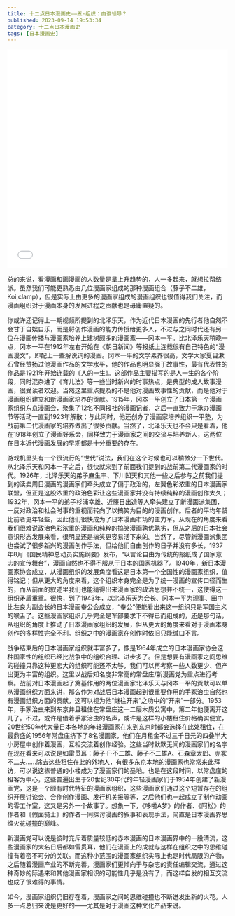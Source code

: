 ```yaml
---
title: 十二点日本漫画史——五·组织：由谁领导？
published: 2023-09-14 19:53:34
category: 十二点日本漫画史
tags: [日本漫画史]
---
```


<iframe src="//player.bilibili.com/player.html?aid=953300822&bvid=BV1as4y137ea&cid=1121495713&p=1&autoplay=0" width="100%" height="500" scrolling="no" border="0" frameborder="no" framespacing="0" allowfullscreen="true"> </iframe>

总的来说，看漫画和画漫画的人数量是呈上升趋势的，人一多起来，就想拉帮结派。虽然我们可能更熟悉由几位漫画家组成的那种漫画组合（藤子不二雄，Koi,clamp），但是实际上由更多的漫画家组成的漫画组织也很值得我们关注，而漫画组织对于漫画本身的发展进程之贡献也是毋庸置疑的。

你或许还记得上一期视频所提到的北泽乐天，作为近代日本漫画的先行者他自然不会甘于自娱自乐，而是将创作漫画的能力传授给更多人，不过与之同时代还有另一位在漫画传播与漫画家培养上建树颇多的漫画家——冈本一平。比北泽乐天稍晚一点，冈本一平在1912年左右开始在《朝日新闻》等报纸上连载很有自己特色的“漫画漫文”，即配上一些解说词的漫画。冈本一平的文学素养很高，文学大家夏目漱石曾经赞扬过他漫画作品的文学水平，他的作品也明显强于故事性，最有代表性的作品是1921年开始连载的《人的一生》。这部作品主要描写的是人一生的各个阶段，同时混杂进了《育儿法》等一些当时新兴的时事热点，是典型的成人故事漫画，很受读者欢迎。当然这里重点提及的不是他对漫画故事性的贡献，而是他对于漫画组织建立和新漫画家培养的贡献。1915年，冈本一平创立了日本第一个漫画家组织东京漫画会，聚集了12名不同报社的漫画记者，之后一直致力于承办漫画节等活动一直到1923年解散；与此同时，他还创办了漫画家培养组织一平塾，为战前第二代漫画家的培养做出了很多贡献。当然了，北泽乐天也不会只是看着，他在1918年创立了漫画好乐会，同样致力于漫画家之间的交流与培养新人，这两位在日本近代漫画发展的早期都是十分重要的存在。

游戏机里头有一个很流行的“世代”说法，我们在这个时候也可以稍微分一下世代。从北泽乐天和冈本一平之后，很快就来到了前面我们提到的战前第二代漫画家的时代。1926年，北泽乐天的弟子麻生丰、下川凹天和其他一些之后参与之前我们提到的读卖周日漫画的漫画家们牵头成立了偏于政治的，左翼色彩浓重的日本漫画家联盟，但正是这股浓重的政治色彩让这些漫画家并没有持续纯粹的漫画创作太久；1932年，冈本一平的弟子杉浦幸雄、近藤日出造等人牵头建立了新漫画派集团，一反对政治和社会时事的重视而转向了以搞笑为目的的漫画创作。后者的平均年龄比前者更年轻些，因此他们很快成为了日本漫画市场的主力军。从现在的角度来看我们很难说政治色彩浓重的漫画和纯粹的搞笑漫画孰优孰劣，但从之后的日本社会意识形态发展来看，很明显还是搞笑更容易活下来的。当然了，尽管新漫画派集团也尝试了很多新兴的漫画创作手法，但给他们自由创作的日子并没有多长，1937年8月《国民精神总动员实施纲要》发布，“以言论自由为传统的报纸成了国家意志的宣传舞台”，漫画自然也不得不服从于日本的国家机器了。1940年，新日本漫画家协会成立，从漫画组织的发展角度看这是日本第一个全国性的漫画家组织，值得铭记；但从更大的角度来看，这个组织本身完全是为了统一漫画的宣传口径而生的，而从前面的叙述里我们也能猜得出来漫画家的政治思想并不统一，这使得这一组织矛盾重重。很快，到了1943年，以北泽乐天为会长、冈本一平为理事、田中比左良为副会长的日本漫画奉公会成立，“奉公”便能看出来这一组织只是军国主义的喉舌了。这些漫画家组织几乎完全是军部要求下不得已而组成的，还是那句话，从组织的角度上推动了日本漫画家组织的发展，但从更大的角度来看对于漫画本身创作的多样性完全不利。组织之中的漫画家在创作时依旧只能缄口不言。

战争结束后的日本漫画家组织就丰富多了，像是1964年成立的日本漫画家协会这种国家性的组织已经比战争中的组织合理、进步多了。但是想要有漫画家之间思维的碰撞只靠这种更宏大的组织可能还不太够，我们可以再考察一些人数更少、但产出更为丰富的组织。这里以战后知名度非常高的常盘庄/新漫画党为重点进行考察。战前对日本漫画起了奠基作用的两位漫画家北泽乐天与冈本一平的贡献可以单从漫画组织方面来讲，那么作为对战后日本漫画起到很重要作用的手冢治虫自然也有漫画组织方面的贡献，这可以视为他“继往开来”之功中的“开来”一部分。1953年，手冢治虫来到东京并且租住在常盘庄这一二层木质公寓中，第二年他便离开这儿了。不过，或许是借着手冢治虫的名声，或许是这样的小楼租住价格确实便宜，20世纪50年代大量日本各地的年轻漫画家在来到东京时都会选择在此处租住，在最鼎盛的1956年常盘庄挤下了8名漫画家，他们在月租金不过三千日元的四叠半大小房屋中创作着漫画，互相交流着创作经验。这些当时默默无闻的漫画家们的名字在现在看来可以说是如雷贯耳：藤子·F·不二雄、藤子不二雄A、石森章太郎、赤冢不二夫……除去这些租住在此的外地人，有很多东京本地的漫画家也常常来此拜访，可以说这栋普通的小楼成为了漫画家们的圣地。也是在这段时间，以常盘庄的租客为中心，这些普遍出生于20世纪30年代的年轻漫画家们于1954年创建了新漫画党，这是一个颇有时代特征的漫画家组织，这些漫画家们通过这个短暂存在的组织开展讨论会、合作创作漫画、发行机关报等等，之后他们也一起成立了制作动画的零工作室，这又是另外一个故事了。想象一下，《哆啦A梦》的作者、《阿松》的作者和《假面骑士》的作者一同探讨漫画的叙事和表现手法，简直是日本漫画界思维火花碰撞的巅峰。

新漫画党可以说是彼时充斥着质量较低的赤本漫画的日本漫画界中的一股清流，这些漫画家的大名日后都如雷贯耳，他们在漫画上的成就与这样在组织之中的思维碰撞有着密不可分的关联。而这种小范围的漫画家组织实际上也是时代局限的产物，之后随着漫画产业的不断完善，漫画家们更倾向于与杂志的责任编辑交流，通过这种奇妙的际遇来和其他漫画家相识的可能性几乎是没有了，而这样自发的相互交流也成了很难得的事情。

如今，漫画家组织仍旧存在着，漫画家之间的思维碰撞也不断迸发出新的火花。人多一点总归来说是更好的——尤其是对于漫画这种文化产品来说。
